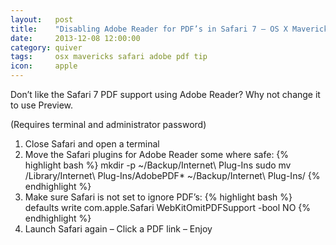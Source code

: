 ```yaml
---
layout:   post
title:    "Disabling Adobe Reader for PDF’s in Safari 7 – OS X Mavericks"
date:     2013-12-08 12:00:00
category: quiver
tags:     osx mavericks safari adobe pdf tip
icon:     apple
---
```


Don’t like the Safari 7 PDF support using Adobe Reader? Why not change it to use Preview.

(Requires terminal and administrator password)

1. Close Safari and open a terminal
2. Move the Safari plugins for Adobe Reader some where safe:
    {% highlight bash %}
    mkdir -p ~/Backup/Internet\ Plug-Ins
sudo mv /Library/Internet\ Plug-Ins/AdobePDF* ~/Backup/Internet\ Plug-Ins/
{% endhighlight %}
3. Make sure Safari is not set to ignore PDF’s:
    {% highlight bash %}
defaults write com.apple.Safari WebKitOmitPDFSupport -bool NO
{% endhighlight %}
4. Launch Safari again – Click a PDF link – Enjoy

